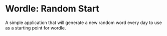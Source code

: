 # Wordle: Random Start
A simple application that will generate a new random word every day to use as a starting point for wordle.
